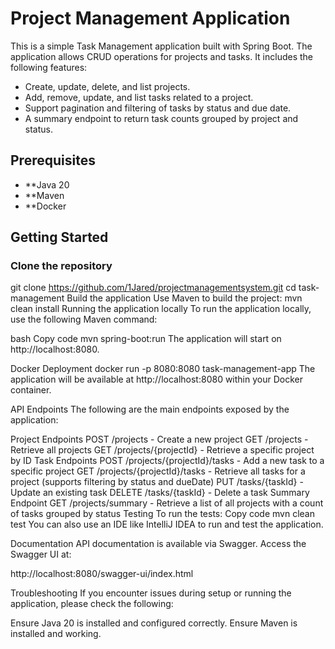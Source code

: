 # Project Management Application

This is a simple Task Management application built with Spring Boot. The application allows CRUD operations for projects and tasks. It includes the following features:

- Create, update, delete, and list projects.
- Add, remove, update, and list tasks related to a project.
- Support pagination and filtering of tasks by status and due date.
- A summary endpoint to return task counts grouped by project and status.

## Prerequisites
- **Java 20
- **Maven
- **Docker

## Getting Started

### Clone the repository
git clone https://github.com/1Jared/projectmanagementsystem.git
cd task-management
Build the application
Use Maven to build the project:
mvn clean install
Running the application locally
To run the application locally, use the following Maven command:

bash
Copy code
mvn spring-boot:run
The application will start on http://localhost:8080.

Docker Deployment 
docker run -p 8080:8080 task-management-app
The application will be available at http://localhost:8080 within your Docker container.

API Endpoints
The following are the main endpoints exposed by the application:

Project Endpoints
POST /projects - Create a new project
GET /projects - Retrieve all projects
GET /projects/{projectId} - Retrieve a specific project by ID
Task Endpoints
POST /projects/{projectId}/tasks - Add a new task to a specific project
GET /projects/{projectId}/tasks - Retrieve all tasks for a project (supports filtering by status and dueDate)
PUT /tasks/{taskId} - Update an existing task
DELETE /tasks/{taskId} - Delete a task
Summary Endpoint
GET /projects/summary - Retrieve a list of all projects with a count of tasks grouped by status
Testing
To run the tests:
Copy code
mvn clean test
You can also use an IDE like IntelliJ IDEA to run and test the application.

Documentation
API documentation is available via Swagger. Access the Swagger UI at:

http://localhost:8080/swagger-ui/index.html

Troubleshooting
If you encounter issues during setup or running the application, please check the following:

Ensure Java 20 is installed and configured correctly.
Ensure Maven is installed and working.